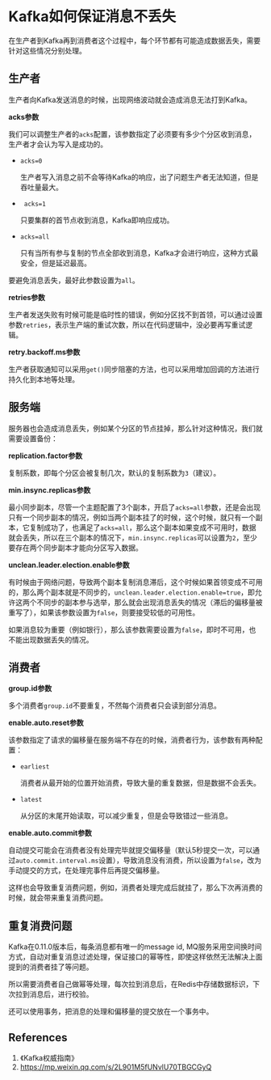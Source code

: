 # Kafka如何保证消息不丢失

在生产者到Kafka再到消费者这个过程中，每个环节都有可能造成数据丢失，需要针对这些情况分别处理。

## 生产者

生产者向Kafka发送消息的时候，出现网络波动就会造成消息无法打到Kafka。

**acks参数**

我们可以调整生产者的`acks`配置，该参数指定了必须要有多少个分区收到消息，生产者才会认为写入是成功的。

- `acks=0`

  生产者写入消息之前不会等待Kafka的响应，出了问题生产者无法知道，但是吞吐量最大。

- ` acks=1`

  只要集群的首节点收到消息，Kafka即响应成功。

- `acks=all`

  只有当所有参与复制的节点全部收到消息，Kafka才会进行响应，这种方式最安全，但是延迟最高。

要避免消息丢失，最好此参数设置为`all`。

**retries参数**

生产者发送失败有时候可能是临时性的错误，例如分区找不到首领，可以通过设置参数`retries`，表示生产端的重试次数，所以在代码逻辑中，没必要再写重试逻辑。

**retry.backoff.ms参数**

生产者获取通知可以采用`get()`同步阻塞的方法，也可以采用增加回调的方法进行持久化到本地等处理。	

## 服务端

服务器也会造成消息丢失，例如某个分区的节点挂掉，那么针对这种情况，我们就需要设置备份：

**replication.factor参数**

复制系数，即每个分区会被复制几次，默认的复制系数为`3`（建议）。

**min.insync.replicas参数**

最小同步副本，尽管一个主题配置了3个副本，开启了`acks=all`参数，还是会出现只有一个同步副本的情况，例如当两个副本挂了的时候，这个时候，就只有一个副本，它复制成功了，也满足了`acks=all`，那么这个副本如果变成不可用时，数据就会丢失，所以在三个副本的情况下，`min.insync.replicas`可以设置为`2`，至少要存在两个同步副本才能向分区写入数据。

**unclean.leader.election.enable参数**

有时候由于网络问题，导致两个副本复制消息滞后，这个时候如果首领变成不可用的，那么两个副本就是不同步的，`unclean.leader.election.enable=true`，即允许这两个不同步的副本参与选举，那么就会出现消息丢失的情况（滞后的偏移量被重写了），如果该参数设置为`false`，则要接受较低的可用性。

如果消息较为重要（例如银行），那么该参数需要设置为`false`，即时不可用，也不能出现数据丢失的情况。

## 消费者

**group.id参数**

多个消费者`group.id`不要重复，不然每个消费者只会读到部分消息。

**enable.auto.reset参数**

该参数指定了请求的偏移量在服务端不存在的时候，消费者行为，该参数有两种配置：

- `earliest`

  消费者从最开始的位置开始消费，导致大量的重复数据，但是数据不会丢失。

- `latest`

  从分区的末尾开始读取，可以减少重复，但是会导致错过一些消息。

**enable.auto.commit参数**

自动提交可能会在消费者没有处理完毕就提交偏移量（默认5秒提交一次，可以通过`auto.commit.interval.ms`设置），导致消息没有消费，所以设置为`false`，改为手动提交的方式，在处理完事件后再提交偏移量。

这样也会导致重复消费问题，例如，消费者处理完成后就挂了，那么下次再消费的时候，就会带来重复消费问题。

## 重复消费问题

Kafka在0.11.0版本后，每条消息都有唯一的message id, MQ服务采用空间换时间方式，自动对重复消息过滤处理，保证接口的幂等性，即使这样依然无法解决上面提到的消费者挂了等问题。

所以需要消费者自己做幂等处理，每次拉到消息后，在Redis中存储数据标识，下次拉到消息后，进行校验。

还可以使用事务，把消息的处理和偏移量的提交放在一个事务中。

## References

1. 《Kafka权威指南》
2. https://mp.weixin.qq.com/s/2L901M5fUNvlU70TBGCGyQ